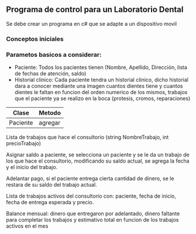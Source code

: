 
## Programa de control para un Laboratorio Dental
Se debe crear un programa en c# que se adapte a un dispositivo movil

### Conceptos iniciales

### Parametos basicos a considerar:
- Paciente: Todos los pacientes tienen (Nombre, Apellido, Dirección, lista de fechas de atención, saldo)
- Historial clinico: Cada paciente tendra un historial clinico, dicho historial dara a conocer mediante una
imagen cuantos dientes tiene y cuantos dientes le faltan en funcion del orden numerico de los mismos, trabajos 
que el paciente ya se realizo en la boca (protesis, cromos, reparaciones)

| Clase | Metodo |
|-------|--------|
|Paciente|agregar|

Lista de trabajos que hace el consultorio (string NombreTrabajo, int precioTrabajo)

Asignar saldo a paciente, se selecciona un paciente y se le da un trabajo de los que hace el consultorio,
modificando su saldo actual, se agrega la fecha y el inicio del trabajo.

Adelantar pago, si el paciente entrega cierta cantidad de dinero, se le restara de su saldo del trabajo actual.

Lista de trabajos activos del consultorio con: paciente, fecha de inicio, fecha de entrega esperada y precio.

Balance mensual: dinero que entregaron por adelantado, dinero faltante para completar los trabajos y estimativo
total en funcion de los trabajos activos en el mes
